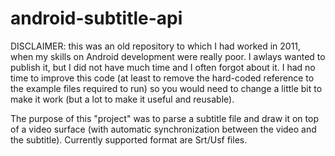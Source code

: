 android-subtitle-api
====================
DISCLAIMER: this was an old repository to which I had worked in 2011, when my skills on Android development were really poor. I awlays wanted to publish it, but I did not have much time and I often forgot about it. I had no time to improve this code (at least to remove the hard-coded reference to the example files required to run) so you would need to change a little bit to make it work (but a lot to make it useful and reusable).

The purpose of this "project" was to parse a subtitle file and draw it on top of a video surface (with automatic synchronization between the video and the subtitle).
Currently supported format are Srt/Usf files. 
